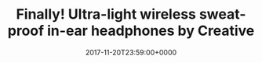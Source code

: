 ﻿---
campaign-uuid: c-94fe78a3-21f1-4a40-81e6-a25c06ac1669
type: Offer
category: Music
date: 2017-11-20T23:59:00+0000
end-date: 2017-12-21T23:59:00+0000
disable-form: false
is_promoted: false
has_entry_page: false
extra-css: ""

logo-left-title: "Creative"
logo-left-href: "https://uk.creative.com/p/headphones-headsets/creative-outlier-sports"
logo-left-image: "creative-logo.jpg"

banner-img: "creative-main_image.jpg"
hero-header: "creative_offer"
competition-description: "Performance is everything. It measures how far we've come and how much further we want to go. The Creative Outlier Sports is a pair of high-performance lightweight wireless in-ear headphones that stay secure and comfortable in your ears even when your workout gets tough. It features sweat-proof properties to help you brave through all natural elements and accidental splashes. And with a battery life of up to 11 hours1, nothing is going to hold you back from staying active. You focus on your fitness performance. We'll take care of the rest."
hero-subheader: ""

title: "Finally! Ultra-light wireless sweat-proof in-ear headphones by Creative"
bg-image-hero: ""
bg-image-first: ""
bg-image-second: ""

section1-content: >
    <p>0</p>
    <p>0</p>
    <p>0</p>

section2-content: >
    <p>0</p>
    <p>0</p>
    <p>0</p>

entry-title: 
terms-confirmation: >
    
entry-content: >
    <p>0</p>
    <p>0</p>

---